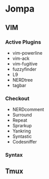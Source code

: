 # Jompa

## VIM

### Active Plugins
* vim-powerline
* vim-ack
* vim-fugitive
* fuzzyfinder
* L9
* NERDtree
* tagbar

### Checkout
* NERDcomment
* Surround
* Repeat
* Sprarkup
* Yankring
* Syntastic
* Codesniffer

### Syntax

## Tmux
